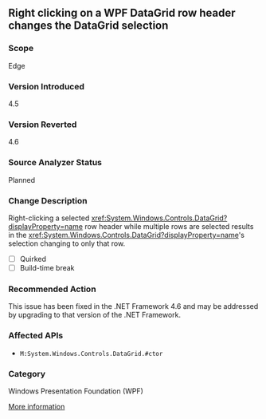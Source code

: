 ## Right clicking on a WPF DataGrid row header changes the DataGrid selection

### Scope
Edge

### Version Introduced
4.5

### Version Reverted
4.6

### Source Analyzer Status
Planned

### Change Description

Right-clicking a selected
<xref:System.Windows.Controls.DataGrid?displayProperty=name> row header while
multiple rows are selected results in the <xref:System.Windows.Controls.DataGrid?displayProperty=name>'s selection changing to only
that row.

- [ ] Quirked
- [ ] Build-time break

### Recommended Action

This issue has been fixed in the .NET Framework 4.6 and may be addressed by
upgrading to that version of the .NET Framework.

### Affected APIs
* `M:System.Windows.Controls.DataGrid.#ctor`

### Category
Windows Presentation Foundation (WPF)

[More information](http://connect.microsoft.com/VisualStudio/feedback/details/1001771/right-clicking-on-wpf-data-grid-row-header-changes-selection)

<!-- breaking change id: 103 -->
